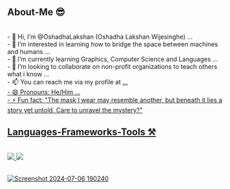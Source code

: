 <h2>About-Me 😎</h2>
<br/>
- 👋 Hi, I’m @OshadhaLakshan (Oshadha Lakshan Wijesinghe) ...<br/>
- 👀 I’m interested in learning how to bridge the space between machines and humans ...<br/>
- 🌱 I’m currently learning Graphics, Computer Science and Languages ...<br/>
- 💞️ I’m looking to collaborate on non-profit organizations to teach others what i know ...<br/>
- 📫 You can reach me via my profile at <a href = "https://facebook.com/oshadha.lakshan.7" [FaceBook]/> ...<br/>
- 😄 Pronouns: He/Him ...<br/>
- ⚡ Fun fact: "The mask I wear may resemble another, but beneath it lies a story yet untold. Care to unravel the mystery?"
<br/>
<h2>Languages-Frameworks-Tools ⚒️</h2>
<br/>
<div>
    <img src="https://skillicons.dev/icons?i=react,bootstrap,html,css,vscode,github,figma,git,django,flask,mongodb,kali,linux,windows,apple" />
    <img src="https://skillicons.dev/icons?i=nodejs,python,javascript,java,visualstudio,mysql,sqlite,c,cs,cpp,ps,ai,pr,ae,blender" /><br>
</div>
<br/>

<!---
OshadhaLakshan/OshadhaLakshan is a ✨ special ✨ repository because its `README.md` (this file) appears on your GitHub profile.
You can click the Preview link to take a look at your changes.
--->
![Screenshot 2024-07-06 190240](https://github.com/user-attachments/assets/3fe023c2-5f8b-46cc-844f-114b55411ee1)
